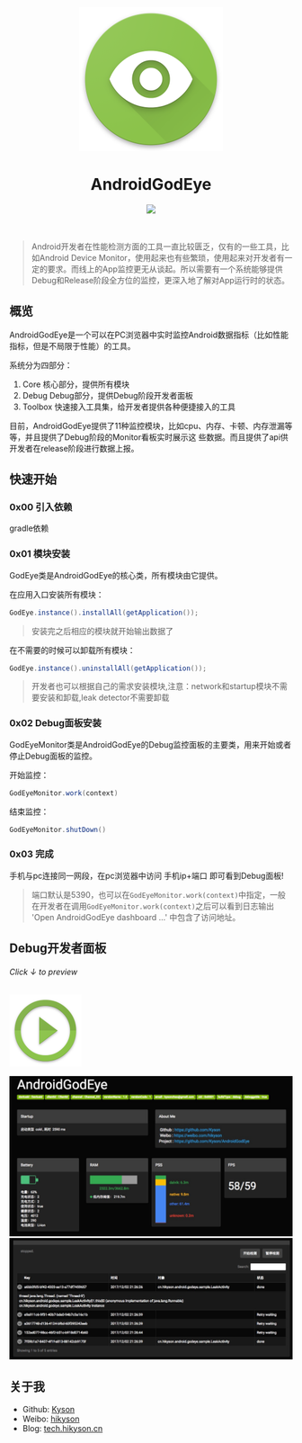 <p align="center">
  <img src="ART/android_god_eye_logo.png" width="256" height="256" />
</p>

<h1 align="center">AndroidGodEye</h1>
<p align="center">
<a href="https://travis-ci.org/Kyson/AndroidGodEye" target="_blank"><img src="https://travis-ci.org/Kyson/AndroidGodEye.svg?branch=master"></img></a>
</p>
<br />

> Android开发者在性能检测方面的工具一直比较匮乏，仅有的一些工具，比如Android Device Monitor，使用起来也有些繁琐，使用起来对开发者有一定的要求。而线上的App监控更无从谈起。所以需要有一个系统能够提供Debug和Release阶段全方位的监控，更深入地了解对App运行时的状态。

## 概览

AndroidGodEye是一个可以在PC浏览器中实时监控Android数据指标（比如性能指标，但是不局限于性能）的工具。

系统分为四部分：

1. Core 核心部分，提供所有模块
2. Debug Debug部分，提供Debug阶段开发者面板
4. Toolbox 快速接入工具集，给开发者提供各种便捷接入的工具

目前，AndroidGodEye提供了11种监控模块，比如cpu、内存、卡顿、内存泄漏等等，并且提供了Debug阶段的Monitor看板实时展示这
些数据。而且提供了api供开发者在release阶段进行数据上报。

## 快速开始

### 0x00 引入依赖

gradle依赖

### 0x01 模块安装

GodEye类是AndroidGodEye的核心类，所有模块由它提供。

在应用入口安装所有模块：

```java
GodEye.instance().installAll(getApplication());
```

> 安装完之后相应的模块就开始输出数据了

在不需要的时候可以卸载所有模块：

```java
GodEye.instance().uninstallAll(getApplication());
```

> 开发者也可以根据自己的需求安装模块,注意：network和startup模块不需要安装和卸载,leak detector不需要卸载

### 0x02 Debug面板安装

GodEyeMonitor类是AndroidGodEye的Debug监控面板的主要类，用来开始或者停止Debug面板的监控。

开始监控：

```java
GodEyeMonitor.work(context)
```

结束监控：

```java
GodEyeMonitor.shutDown()
```

### 0x03 完成

手机与pc连接同一网段，在pc浏览器中访问 手机ip+端口 即可看到Debug面板!

> 端口默认是5390，也可以在`GodEyeMonitor.work(context)`中指定，一般在开发者在调用`GodEyeMonitor.work(context)`之后可以看到日志输出 'Open AndroidGodEye dashboard ...' 中包含了访问地址。

## Debug开发者面板

###### Click  ↓  to preview
<p>
<a href="https://player.youku.com/embed/XMzIwMTgyOTI5Mg==">
<img border="0" src="ART/android_god_eye_play.png" width="128" height="128" />
</a>
</p>

![android_godeye_part1](ART/android_godeye_part1.png)
![android_godeye_part5](ART/android_godeye_part5.png)

## 关于我

- Github: [Kyson](https://github.com/Kyson)
- Weibo: [hikyson](https://weibo.com/hikyson)
- Blog: [tech.hikyson.cn](https://tech.hikyson.cn/)









